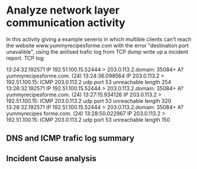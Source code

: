 <h1 style = "center">Analyze network layer communication activity</h1>
<p>In this activity giving a example senerio in which multible clients can't reach the website www.yummyrecipesforme.com with the  error "destination port unavalible", using the anilised trafic log from TCP dump write up a incident report. TCP log: </p>
13:24:32.192571 IP 192.51.100.15.52444 > 203.0.113.2.domain: 35084+ A? yummyrecipesforme.com. (24)  
13:24:36.098564 IP 203.0.113.2 > 192.51.100.15: ICMP 203.0.113.2 udp port 53 unreachable length 254  
13:26:32.192571 IP 192.51.100.15.52444 > 203.0.113.2.domain: 35084+ A? yummyrecipesforme.com. (24)  
13:27:15.934126 IP 203.0.113.2 > 192.51.100.15: ICMP 203.0.113.2 udp port 53 unreachable length 320  
13:28:32.192571 IP 192.51.100.15.52444 > 203.0.113.2.domain: 35084+ A? yummyrecipes forme.com. (24)  
13:28:50.022967 IP 203.0.113.2 > 192.51.100.15: ICMP 203.0.113.2 udp port 53 unreachable length 150  

<h2 style = "center"> DNS and ICMP trafic log summary</h2>
<h2 style = "center">Incident Cause analysis</h2>
